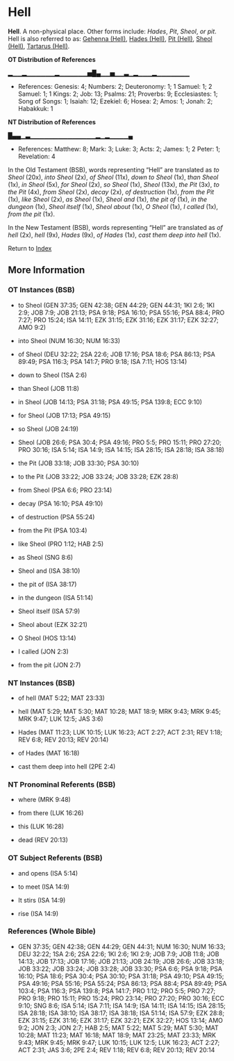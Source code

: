 # Hell
**Hell**. 
A non-physical place. 
Other forms include: 
*Hades*, *Pit*, *Sheol*, *or pit*. 
Hell is also referred to as: 
[Gehenna (Hell)](Gehenna.md), [Hades (Hell)](Hades.md), [Pit (Hell)](Pit.md), [Sheol (Hell)](Sheol.md), [Tartarus (Hell)](Tartarus.md). 


**OT Distribution of References**

▂▁▁▂▁▁▁▁▁▁▂▁▁▁▁▁▁▅█▄▁▁▅▁▁▃▁▂▁▁▁▂▁▁▁▁▁▁▁
* References: Genesis: 4; Numbers: 2; Deuteronomy: 1; 1 Samuel: 1; 2 Samuel: 1; 1 Kings: 2; Job: 13; Psalms: 21; Proverbs: 9; Ecclesiastes: 1; Song of Songs: 1; Isaiah: 12; Ezekiel: 6; Hosea: 2; Amos: 1; Jonah: 2; Habakkuk: 1

**NT Distribution of References**

█▄▄▁▃▁▁▁▁▁▁▁▁▁▁▁▁▁▁▂▁▂▁▁▁▁▄
* References: Matthew: 8; Mark: 3; Luke: 3; Acts: 2; James: 1; 2 Peter: 1; Revelation: 4



In the Old Testament (BSB), words representing “Hell” are translated as 
*to Sheol* (20x), *into Sheol* (2x), *of Sheol* (11x), *down to Sheol* (1x), *than Sheol* (1x), *in Sheol* (5x), *for Sheol* (2x), *so Sheol* (1x), *Sheol* (13x), *the Pit* (3x), *to the Pit* (4x), *from Sheol* (2x), *decay* (2x), *of destruction* (1x), *from the Pit* (1x), *like Sheol* (2x), *as Sheol* (1x), *Sheol and* (1x), *the pit of* (1x), *in the dungeon* (1x), *Sheol itself* (1x), *Sheol about* (1x), *O Sheol* (1x), *I called* (1x), *from the pit* (1x). 


In the New Testament (BSB), words representing “Hell” are translated as 
*of hell* (2x), *hell* (9x), *Hades* (9x), *of Hades* (1x), *cast them deep into hell* (1x). 


Return to [Index](00-Index.md)

## More Information

### OT Instances (BSB)

* to Sheol (GEN 37:35; GEN 42:38; GEN 44:29; GEN 44:31; 1KI 2:6; 1KI 2:9; JOB 7:9; JOB 21:13; PSA 9:18; PSA 16:10; PSA 55:16; PSA 88:4; PRO 7:27; PRO 15:24; ISA 14:11; EZK 31:15; EZK 31:16; EZK 31:17; EZK 32:27; AMO 9:2)

* into Sheol (NUM 16:30; NUM 16:33)

* of Sheol (DEU 32:22; 2SA 22:6; JOB 17:16; PSA 18:6; PSA 86:13; PSA 89:49; PSA 116:3; PSA 141:7; PRO 9:18; ISA 7:11; HOS 13:14)

* down to Sheol (1SA 2:6)

* than Sheol (JOB 11:8)

* in Sheol (JOB 14:13; PSA 31:18; PSA 49:15; PSA 139:8; ECC 9:10)

* for Sheol (JOB 17:13; PSA 49:15)

* so Sheol (JOB 24:19)

* Sheol (JOB 26:6; PSA 30:4; PSA 49:16; PRO 5:5; PRO 15:11; PRO 27:20; PRO 30:16; ISA 5:14; ISA 14:9; ISA 14:15; ISA 28:15; ISA 28:18; ISA 38:18)

* the Pit (JOB 33:18; JOB 33:30; PSA 30:10)

* to the Pit (JOB 33:22; JOB 33:24; JOB 33:28; EZK 28:8)

* from Sheol (PSA 6:6; PRO 23:14)

* decay (PSA 16:10; PSA 49:10)

* of destruction (PSA 55:24)

* from the Pit (PSA 103:4)

* like Sheol (PRO 1:12; HAB 2:5)

* as Sheol (SNG 8:6)

* Sheol and (ISA 38:10)

* the pit of (ISA 38:17)

* in the dungeon (ISA 51:14)

* Sheol itself (ISA 57:9)

* Sheol about (EZK 32:21)

* O Sheol (HOS 13:14)

* I called (JON 2:3)

* from the pit (JON 2:7)



### NT Instances (BSB)

* of hell (MAT 5:22; MAT 23:33)

* hell (MAT 5:29; MAT 5:30; MAT 10:28; MAT 18:9; MRK 9:43; MRK 9:45; MRK 9:47; LUK 12:5; JAS 3:6)

* Hades (MAT 11:23; LUK 10:15; LUK 16:23; ACT 2:27; ACT 2:31; REV 1:18; REV 6:8; REV 20:13; REV 20:14)

* of Hades (MAT 16:18)

* cast them deep into hell (2PE 2:4)



### NT Pronominal Referents (BSB)

* where (MRK 9:48)

* from there (LUK 16:26)

* this (LUK 16:28)

* dead (REV 20:13)



### OT Subject Referents (BSB)

* and opens (ISA 5:14)

* to meet (ISA 14:9)

* It stirs (ISA 14:9)

* rise (ISA 14:9)



### References (Whole Bible)

* GEN 37:35; GEN 42:38; GEN 44:29; GEN 44:31; NUM 16:30; NUM 16:33; DEU 32:22; 1SA 2:6; 2SA 22:6; 1KI 2:6; 1KI 2:9; JOB 7:9; JOB 11:8; JOB 14:13; JOB 17:13; JOB 17:16; JOB 21:13; JOB 24:19; JOB 26:6; JOB 33:18; JOB 33:22; JOB 33:24; JOB 33:28; JOB 33:30; PSA 6:6; PSA 9:18; PSA 16:10; PSA 18:6; PSA 30:4; PSA 30:10; PSA 31:18; PSA 49:10; PSA 49:15; PSA 49:16; PSA 55:16; PSA 55:24; PSA 86:13; PSA 88:4; PSA 89:49; PSA 103:4; PSA 116:3; PSA 139:8; PSA 141:7; PRO 1:12; PRO 5:5; PRO 7:27; PRO 9:18; PRO 15:11; PRO 15:24; PRO 23:14; PRO 27:20; PRO 30:16; ECC 9:10; SNG 8:6; ISA 5:14; ISA 7:11; ISA 14:9; ISA 14:11; ISA 14:15; ISA 28:15; ISA 28:18; ISA 38:10; ISA 38:17; ISA 38:18; ISA 51:14; ISA 57:9; EZK 28:8; EZK 31:15; EZK 31:16; EZK 31:17; EZK 32:21; EZK 32:27; HOS 13:14; AMO 9:2; JON 2:3; JON 2:7; HAB 2:5; MAT 5:22; MAT 5:29; MAT 5:30; MAT 10:28; MAT 11:23; MAT 16:18; MAT 18:9; MAT 23:25; MAT 23:33; MRK 9:43; MRK 9:45; MRK 9:47; LUK 10:15; LUK 12:5; LUK 16:23; ACT 2:27; ACT 2:31; JAS 3:6; 2PE 2:4; REV 1:18; REV 6:8; REV 20:13; REV 20:14



